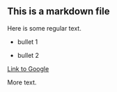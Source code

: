 ## This is a markdown file

Here is some regular text.

 * bullet 1

 * bullet 2

 [Link to Google](http://www.google.com)

More text.
